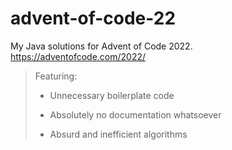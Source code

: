 # advent-of-code-22

My Java solutions for Advent of Code 2022. https://adventofcode.com/2022/

> Featuring:
> 
> * Unnecessary boilerplate code
> 
> * Absolutely no documentation whatsoever
> 
> * Absurd and inefficient algorithms

